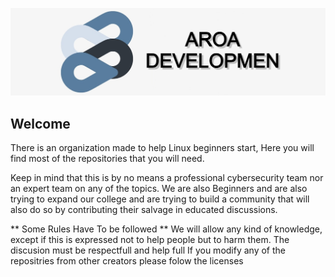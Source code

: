 ![banner](/profile/images/banner.png)
## Welcome
There is an organization made to help Linux beginners start, Here you will find most of the repositories that you will need.

Keep in mind that this is by no means a professional cybersecurity team nor an expert team on any of the topics. We are also Beginners and are also trying to expand our college and are trying to build a community that will also do so by contributing their salvage in educated discussions.

** Some Rules Have To be followed **
We will allow any kind of knowledge, except if this is expressed not to help people but to harm them.
The discusion must be respectfull and help full 
If you modify any of the repositries from other creators please folow the licenses 

<!--

**Here are some ideas to get you started:**

🙋‍♀️ A short introduction - what is your organization all about?
🌈 Contribution guidelines - how can the community get involved?
👩‍💻 Useful resources - where can the community find your docs? Is there anything else the community should know?
🍿 Fun facts - what does your team eat for breakfast?
🧙 Remember, you can do mighty things with the power of [Markdown](https://docs.github.com/github/writing-on-github/getting-started-with-writing-and-formatting-on-github/basic-writing-and-formatting-syntax)
-->
